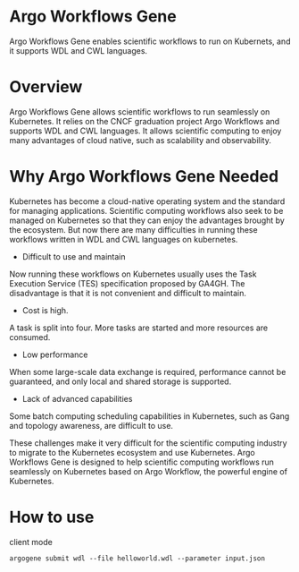 # Argo Workflows Gene

Argo Workflows Gene enables scientific workflows to run on Kubernets, and it supports WDL and CWL languages.

# Overview

Argo Workflows Gene allows scientific workflows to run seamlessly on Kubernetes. 
It relies on the CNCF graduation project Argo Workflows and supports WDL and CWL languages. 
It allows scientific computing to enjoy many advantages of cloud native, such as scalability and observability.

# Why Argo Workflows Gene Needed

Kubernetes has become a cloud-native operating system and the standard for managing applications.
Scientific computing workflows also seek to be managed on Kubernetes so that they can enjoy the advantages brought by the ecosystem.
But now there are many difficulties in running these workflows written in WDL and CWL languages on kubernetes.

* Difficult to use and maintain

 Now running these workflows on Kubernetes usually uses the Task Execution Service (TES) specification proposed by GA4GH.
The disadvantage is that it is not convenient and difficult to maintain.

* Cost is high.

A task is split into four. More tasks are started and more resources are consumed.

* Low performance

When some large-scale data exchange is required, performance cannot be guaranteed, and only local and shared storage is supported.

* Lack of advanced capabilities

Some batch computing scheduling capabilities in Kubernetes, such as Gang and topology awareness, are difficult to use.

These challenges make it very difficult for the scientific computing industry to migrate to the Kubernetes ecosystem and use Kubernetes. 
Argo Workflows Gene is designed to help scientific computing workflows run seamlessly on Kubernetes based on Argo Workflow, the powerful engine of Kubernetes.

# How to use

client mode

```
argogene submit wdl --file helloworld.wdl --parameter input.json
```





